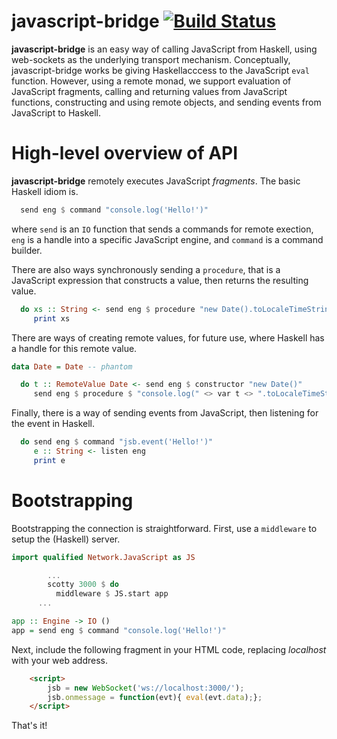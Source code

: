 # javascript-bridge [![Build Status](https://img.shields.io/travis/ku-fpg/javascript-bridge.svg?style=flat)](https://travis-ci.org/ku-fpg/javascript-bridge)

**javascript-bridge** is an easy way of calling JavaScript from
Haskell, using web-sockets as the underlying transport
mechanism. Conceptually, javascript-bridge works be giving
Haskellacccess to the JavaScript `eval` function.  However, using a
remote monad, we support evaluation of JavaScript fragments, calling
and returning values from JavaScript functions, constructing
and using remote objects, and sending events from JavaScript
to Haskell.

# High-level overview of API

**javascript-bridge** remotely executes JavaScript *fragments*.
The basic Haskell idiom is.
```Haskell
  send eng $ command "console.log('Hello!')"
```
where `send` is an `IO` function that sends a commands for remote exection,
`eng` is a handle into a specific JavaScript engine,
and `command` is a command builder.

There are also ways synchronously sending a `procedure`,
that is a JavaScript expression that constructs a value,
then returns the resulting value.

```Haskell
  do xs :: String <- send eng $ procedure "new Date().toLocaleTimeString()"
     print xs
```

There are ways of creating remote values, for future use,
where Haskell has a handle for this remote value.

```Haskell
data Date = Date -- phantom

  do t :: RemoteValue Date <- send eng $ constructor "new Date()"
     send eng $ procedure $ "console.log(" <> var t <> ".toLocaleTimeString())"
```

Finally, there is a way of sending events from JavaScript,
then listening for the event in Haskell.

```Haskell
  do send eng $ command "jsb.event('Hello!')"
     e :: String <- listen eng
     print e
```

# Bootstrapping

Bootstrapping the connection is straightforward.
First, use a `middleware` to setup the (Haskell) server.

```Haskell
import qualified Network.JavaScript as JS

        ...
        scotty 3000 $ do
          middleware $ JS.start app
	  ...

app :: Engine -> IO ()
app = send eng $ command "console.log('Hello!')"
```

Next, include the following fragment in your HTML code,
replacing *localhost* with your web address.

```HTML
    <script>
        jsb = new WebSocket('ws://localhost:3000/');
        jsb.onmessage = function(evt){ eval(evt.data);};
    </script>
```

That's it!
